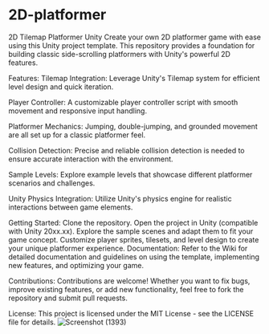 # 2D-platformer
2D Tilemap Platformer Unity
Create your own 2D platformer game with ease using this Unity project template. This repository provides a foundation for building classic side-scrolling platformers with Unity's powerful 2D features.

Features:
Tilemap Integration: Leverage Unity's Tilemap system for efficient level design and quick iteration.

Player Controller: A customizable player controller script with smooth movement and responsive input handling.

Platformer Mechanics: Jumping, double-jumping, and grounded movement are all set up for a classic platformer feel.

Collision Detection: Precise and reliable collision detection is needed to ensure accurate interaction with the environment.

Sample Levels: Explore example levels that showcase different platformer scenarios and challenges.

Unity Physics Integration: Utilize Unity's physics engine for realistic interactions between game elements.

Getting Started:
Clone the repository.
Open the project in Unity (compatible with Unity 20xx.xx).
Explore the sample scenes and adapt them to fit your game concept.
Customize player sprites, tilesets, and level design to create your unique platformer experience.
Documentation:
Refer to the Wiki for detailed documentation and guidelines on using the template, implementing new features, and optimizing your game.

Contributions:
Contributions are welcome! Whether you want to fix bugs, improve existing features, or add new functionality, feel free to fork the repository and submit pull requests.

License:
This project is licensed under the MIT License - see the LICENSE file for details.
![Screenshot (1393)](https://github.com/striderzz/2D-platformer/assets/72110940/a5e38f9b-e462-4058-aa82-7db932d3fd79)
